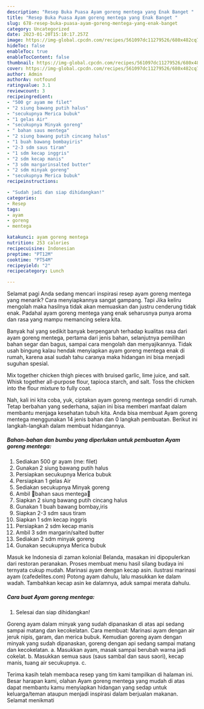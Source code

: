 ```yaml
---
description: "Resep Buka Puasa Ayam goreng mentega yang Enak Banget "
title: "Resep Buka Puasa Ayam goreng mentega yang Enak Banget "
slug: 678-resep-buka-puasa-ayam-goreng-mentega-yang-enak-banget
category: Uncategorized
date: 2023-01-20T15:10:17.257Z
image: https://img-global.cpcdn.com/recipes/561097dc11279526/680x482cq70/ayam-goreng-mentega-foto-resep-utama.jpg
hideToc: false
enableToc: true
enableTocContent: false
thumbnail: https://img-global.cpcdn.com/recipes/561097dc11279526/680x482cq70/ayam-goreng-mentega-foto-resep-utama.jpg
cover: https://img-global.cpcdn.com/recipes/561097dc11279526/680x482cq70/ayam-goreng-mentega-foto-resep-utama.jpg
author: Admin
authorAv: notfound
ratingvalue: 3.1
reviewcount: 3
recipeingredient:
- "500 gr ayam me filet"
- "2 siung bawang putih halus"
- "secukupnya Merica bubuk"
- "1 gelas Air"
- "secukupnya Minyak goreng"
- " bahan saus mentega"
- "2 siung bawang putih cincang halus"
- "1 buah bawang bombayiris"
- "2-3 sdm saus tiram"
- "1 sdm kecap inggris"
- "2 sdm kecap manis"
- "3 sdm margarinsalted butter"
- "2 sdm minyak goreng"
- "secukupnya Merica bubuk"
recipeinstructions:

- "Sudah jadi dan siap dihidangkan!"
categories:
- Resep
tags:
- ayam
- goreng
- mentega

katakunci: ayam goreng mentega 
nutrition: 253 calories
recipecuisine: Indonesian
preptime: "PT12M"
cooktime: "PT54M"
recipeyield: "2"
recipecategory: Lunch

---
```



Selamat pagi Anda sedang mencari inspirasi resep ayam goreng mentega yang menarik? Cara menyiapkannya sangat gampang. Tapi Jika keliru mengolah maka hasilnya tidak akan memuaskan dan justru cenderung tidak enak. Padahal ayam goreng mentega yang enak seharusnya punya aroma dan rasa yang mampu memancing selera kita.


Banyak hal yang sedikit banyak berpengaruh terhadap kualitas rasa dari ayam goreng mentega, pertama dari jenis bahan, selanjutnya pemilihan bahan segar dan bagus, sampai cara mengolah dan menyajikannya. Tidak usah bingung kalau hendak menyiapkan ayam goreng mentega enak di rumah, karena asal sudah tahu caranya maka hidangan ini bisa menjadi suguhan spesial.

Mix together chicken thigh pieces with bruised garlic, lime juice, and salt. Whisk together all-purpose flour, tapioca starch, and salt. Toss the chicken into the flour mixture to fully coat.


Nah, kali ini kita coba, yuk, ciptakan ayam goreng mentega sendiri di rumah. Tetap berbahan yang sederhana, sajian ini bisa memberi manfaat dalam membantu menjaga kesehatan tubuh kita. Anda bisa membuat Ayam goreng mentega menggunakan 14 jenis bahan dan 0 langkah pembuatan. Berikut ini langkah-langkah dalam membuat hidangannya.

<!--inarticleads1-->

##### Bahan-bahan dan bumbu yang diperlukan untuk pembuatan Ayam goreng mentega:

1. Sediakan 500 gr ayam (me: filet)
1. Gunakan 2 siung bawang putih halus
1. Persiapkan secukupnya Merica bubuk
1. Persiapkan 1 gelas Air
1. Sediakan secukupnya Minyak goreng
1. Ambil  🌼bahan saus mentega🌼
1. Siapkan 2 siung bawang putih cincang halus
1. Gunakan 1 buah bawang bombay,iris
1. Siapkan 2-3 sdm saus tiram
1. Siapkan 1 sdm kecap inggris
1. Persiapkan 2 sdm kecap manis
1. Ambil 3 sdm margarin/salted butter
1. Sediakan 2 sdm minyak goreng
1. Gunakan secukupnya Merica bubuk


Masuk ke Indonesia di zaman kolonial Belanda, masakan ini dipopulerkan dari restoran peranakan. Proses membuat menu hasil silang budaya ini ternyata cukup mudah. Marinasi ayam dengan kecap asin. ilustrasi marinasi ayam (cafedelites.com) Potong ayam dahulu, lalu masukkan ke dalam wadah. Tambahkan kecap asin ke dalamnya, aduk sampai merata dahulu. 

<!--inarticleads2-->

##### Cara buat Ayam goreng mentega:


1. Selesai dan siap dihidangkan!

Goreng ayam dalam minyak yang sudah dipanaskan di atas api sedang sampai matang dan kecokelatan. Cara membuat: Marinasi ayam dengan air jeruk nipis, garam, dan merica bubuk. Kemudian goreng ayam dengan minyak yang sudah dipanaskan, goreng dengan api sedang sampai matang dan kecokelatan. a. Masukkan ayam, masak sampai berubah warna jadi cokelat. b. Masukkan semua saus (saus sambal dan saus saori), kecap manis, tuang air secukupnya. c. 

Terima kasih telah membaca resep yang tim kami tampilkan di halaman ini. Besar harapan kami, olahan Ayam goreng mentega yang mudah di atas dapat membantu kamu menyiapkan hidangan yang sedap untuk keluarga/teman ataupun menjadi inspirasi dalam berjualan makanan. Selamat menikmati
